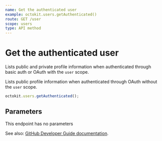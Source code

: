 ```yaml
---
name: Get the authenticated user
example: octokit.users.getAuthenticated()
route: GET /user
scope: users
type: API method
---
```


# Get the authenticated user

Lists public and private profile information when authenticated through basic auth or OAuth with the `user` scope.

Lists public profile information when authenticated through OAuth without the `user` scope.

```js
octokit.users.getAuthenticated();
```

## Parameters

This endpoint has no parameters

See also: [GitHub Developer Guide documentation](https://developer.github.com/v3/users/#get-the-authenticated-user).
